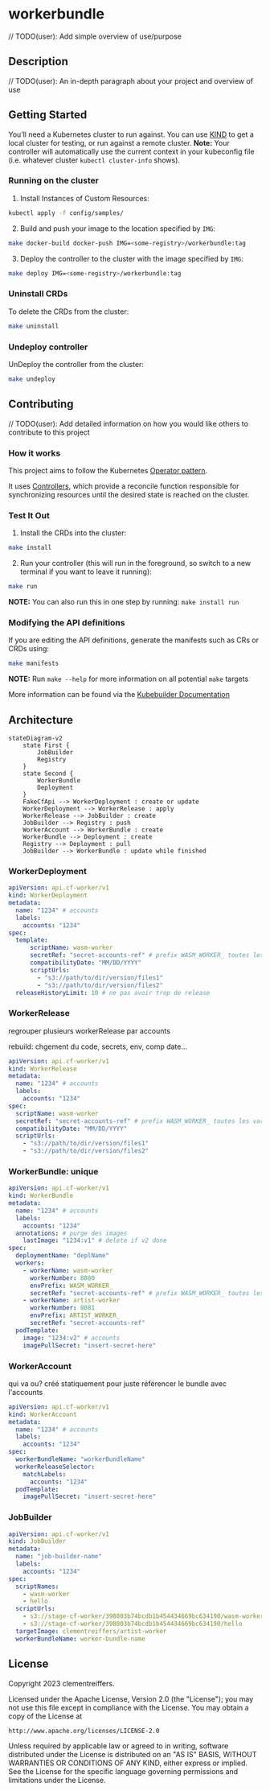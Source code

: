 # workerbundle
// TODO(user): Add simple overview of use/purpose

## Description
// TODO(user): An in-depth paragraph about your project and overview of use

## Getting Started
You’ll need a Kubernetes cluster to run against. You can use [KIND](https://sigs.k8s.io/kind) to get a local cluster for testing, or run against a remote cluster.
**Note:** Your controller will automatically use the current context in your kubeconfig file (i.e. whatever cluster `kubectl cluster-info` shows).

### Running on the cluster
1. Install Instances of Custom Resources:

```sh
kubectl apply -f config/samples/
```

2. Build and push your image to the location specified by `IMG`:

```sh
make docker-build docker-push IMG=<some-registry>/workerbundle:tag
```

3. Deploy the controller to the cluster with the image specified by `IMG`:

```sh
make deploy IMG=<some-registry>/workerbundle:tag
```

### Uninstall CRDs
To delete the CRDs from the cluster:

```sh
make uninstall
```

### Undeploy controller
UnDeploy the controller from the cluster:

```sh
make undeploy
```

## Contributing
// TODO(user): Add detailed information on how you would like others to contribute to this project

### How it works
This project aims to follow the Kubernetes [Operator pattern](https://kubernetes.io/docs/concepts/extend-kubernetes/operator/).

It uses [Controllers](https://kubernetes.io/docs/concepts/architecture/controller/),
which provide a reconcile function responsible for synchronizing resources until the desired state is reached on the cluster.

### Test It Out
1. Install the CRDs into the cluster:

```sh
make install
```

2. Run your controller (this will run in the foreground, so switch to a new terminal if you want to leave it running):

```sh
make run
```

**NOTE:** You can also run this in one step by running: `make install run`

### Modifying the API definitions
If you are editing the API definitions, generate the manifests such as CRs or CRDs using:

```sh
make manifests
```

**NOTE:** Run `make --help` for more information on all potential `make` targets

More information can be found via the [Kubebuilder Documentation](https://book.kubebuilder.io/introduction.html)

## Architecture

```mermaid
stateDiagram-v2
    state First {
        JobBuilder
        Registry
    }
    state Second {
        WorkerBundle
        Deployment
    }
    FakeCfApi --> WorkerDeployment : create or update
    WorkerDeployment --> WorkerRelease : apply
    WorkerRelease --> JobBuilder : create
    JobBuilder --> Registry : push
    WorkerAccount --> WorkerBundle : create
    WorkerBundle --> Deployment : create
    Registry --> Deployment : pull
    JobBuilder --> WorkerBundle : update while finished
```

### WorkerDeployment

```yaml
apiVersion: api.cf-worker/v1
kind: WorkerDeployment
metadata:
  name: "1234" # accounts
  labels:
    accounts: "1234"
spec:
  template:
      scriptName: wasm-worker
      secretRef: "secret-accounts-ref" # prefix WASM_WORKER_ toutes les var d'env
      compatibilityDate: "MM/DD/YYYY"
      scriptUrls:
        - "s3://path/to/dir/version/files1"
        - "s3://path/to/dir/version/files2"
  releaseHistoryLimit: 10 # ne pas avoir trop de release
```

### WorkerRelease
regrouper plusieurs workerRelease par accounts

rebuild: chgement du code, secrets, env, comp date...
```yaml
apiVersion: api.cf-worker/v1
kind: WorkerRelease
metadata:
  name: "1234" # accounts
  labels:
    accounts: "1234"
spec:
  scriptName: wasm-worker
  secretRef: "secret-accounts-ref" # prefix WASM_WORKER_ toutes les var d'env
  compatibilityDate: "MM/DD/YYYY"
  scriptUrls: 
    - "s3://path/to/dir/version/files1"
    - "s3://path/to/dir/version/files2"
```

### WorkerBundle: unique
```yaml
apiVersion: api.cf-worker/v1
kind: WorkerBundle
metadata:
  name: "1234" # accounts
  labels:
    accounts: "1234"
  annotations: # purge des images
    lastImage: "1234:v1" # delete if v2 done
spec:
  deploymentName: "deplName"
  workers:
    - workerName: wasm-worker 
      workerNumber: 8080
      envPrefix: WASM_WORKER_
      secretRef: "secret-accounts-ref" # prefix WASM_WORKER_ toutes les var d'env
    - workerName: artist-worker
      workerNumber: 8081
      envPrefix: ARTIST_WORKER_
      secretRef: "secret-accounts-ref"
  podTemplate:
    image: "1234:v2" # accounts
    imagePullSecret: "insert-secret-here"

```

### WorkerAccount
qui va ou?
créé statiquement pour juste référencer le bundle avec l'accounts
```yaml
apiVersion: api.cf-worker/v1
kind: WorkerAccount
metadata:
  name: "1234" # accounts
  labels:
    accounts: "1234"
spec:
  workerBundleName: "workerBundleName"
  workerReleaseSelector: 
    matchLabels: 
      accounts: "1234"
  podTemplate:
    imagePullSecret: "insert-secret-here"
```
    
### JobBuilder
```yaml
apiVersion: api.cf-worker/v1
kind: JobBuilder
metadata:
  name: "job-builder-name"
  labels:
    accounts: "1234"
spec:
  scriptNames:
    - wasm-worker
    - hello
  scriptUrls:
    - s3://stage-cf-worker/398803b74bcdb1b454434669bc634190/wasm-worker
    - s3://stage-cf-worker/398803b74bcdb1b454434669bc634190/hello
  targetImage: clementreiffers/artist-worker
  workerBundleName: worker-bundle-name
```

## License

Copyright 2023 clementreiffers.

Licensed under the Apache License, Version 2.0 (the "License");
you may not use this file except in compliance with the License.
You may obtain a copy of the License at

    http://www.apache.org/licenses/LICENSE-2.0

Unless required by applicable law or agreed to in writing, software
distributed under the License is distributed on an "AS IS" BASIS,
WITHOUT WARRANTIES OR CONDITIONS OF ANY KIND, either express or implied.
See the License for the specific language governing permissions and
limitations under the License.

